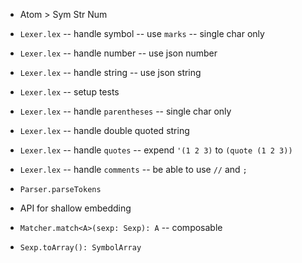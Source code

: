 - Atom > Sym Str Num

- `Lexer.lex` -- handle symbol -- use `marks` -- single char only
- `Lexer.lex` -- handle number -- use json number
- `Lexer.lex` -- handle string -- use json string

- `Lexer.lex` -- setup tests

- `Lexer.lex` -- handle `parentheses` -- single char  only
- `Lexer.lex` -- handle double quoted string
- `Lexer.lex` -- handle `quotes` -- expend `'(1 2 3)` to `(quote (1 2 3))`
- `Lexer.lex` -- handle `comments` -- be able to use `//` and `;`

- `Parser.parseTokens`

- API for shallow embedding

- `Matcher.match<A>(sexp: Sexp): A` -- composable

- `Sexp.toArray(): SymbolArray`
